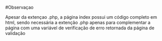 #Observaçao

Apesar da extençao .php, a página index possui um código completo em html, sendo necessária a extenção .php apenas para complementar a página com uma variável de verificação de erro retornada da página de validação
